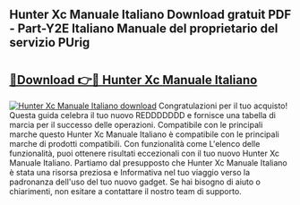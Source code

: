 ## Hunter Xc Manuale Italiano Download gratuit PDF - Part-Y2E Italiano Manuale del proprietario del servizio PUrig

# <h2><a href="http://dfftf2x.blite.top/?on=Hunter+Xc+Manuale+Italiano">🔗Download 👉🔴 Hunter Xc Manuale Italiano</a></h2>

[![Hunter Xc Manuale Italiano download](https://i.imgur.com/lujVjoI.png)](http://dfftf2x.blite.top/?on=Hunter+Xc+Manuale+Italiano)
Congratulazioni per il tuo acquisto! Questa guida celebra il tuo nuovo REDDDDDDD e fornisce una tabella di marcia per il successo delle operazioni. Compatibile con le principali marche questo Hunter Xc Manuale Italiano è compatibile con le principali marche di prodotti compatibili. Con funzionalità come L'elenco delle funzionalità, puoi ottenere risultati eccezionali con il tuo nuovo Hunter Xc Manuale Italiano. Partiamo dal presupposto che Hunter Xc Manuale Italiano è stata una risorsa preziosa e Informativa nel tuo viaggio verso la padronanza dell'uso del tuo nuovo gadget. Se hai bisogno di aiuto o chiarimenti, non esitare a contattare il nostro team di supporto.
